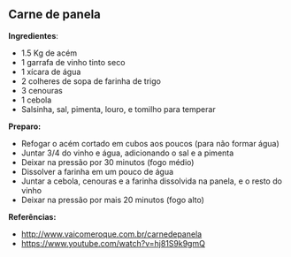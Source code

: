 ## Carne de panela

**Ingredientes**:

- 1.5 Kg de acém
- 1 garrafa de vinho tinto seco
- 1 xícara de água
- 2 colheres de sopa de farinha de trigo
- 3 cenouras
- 1 cebola
- Salsinha, sal, pimenta, louro, e tomilho para temperar

**Preparo:**
- Refogar o acém cortado em cubos aos poucos (para não formar água)
- Juntar 3/4 do vinho e água, adicionando o sal e a pimenta
- Deixar na pressão por 30 minutos (fogo médio)
- Dissolver a farinha em um pouco de água
- Juntar a cebola, cenouras e a farinha dissolvida na panela, e o resto do vinho
- Deixar na pressão por mais 20 minutos (fogo alto)

**Referências:**

- http://www.vaicomeroque.com.br/carnedepanela
- https://www.youtube.com/watch?v=hj81S9k9gmQ
